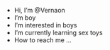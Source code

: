 - Hi, I’m @Vernaon
- I’m boy
- I’m interested in boys
- I’m currently learning sex toys
- How to reach me ...

